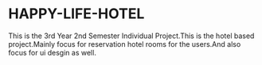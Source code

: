 # HAPPY-LIFE-HOTEL
This is the 3rd Year 2nd Semester Individual Project.This is the hotel based project.Mainly focus for reservation hotel rooms for the users.And also focus for ui desgin as well.
